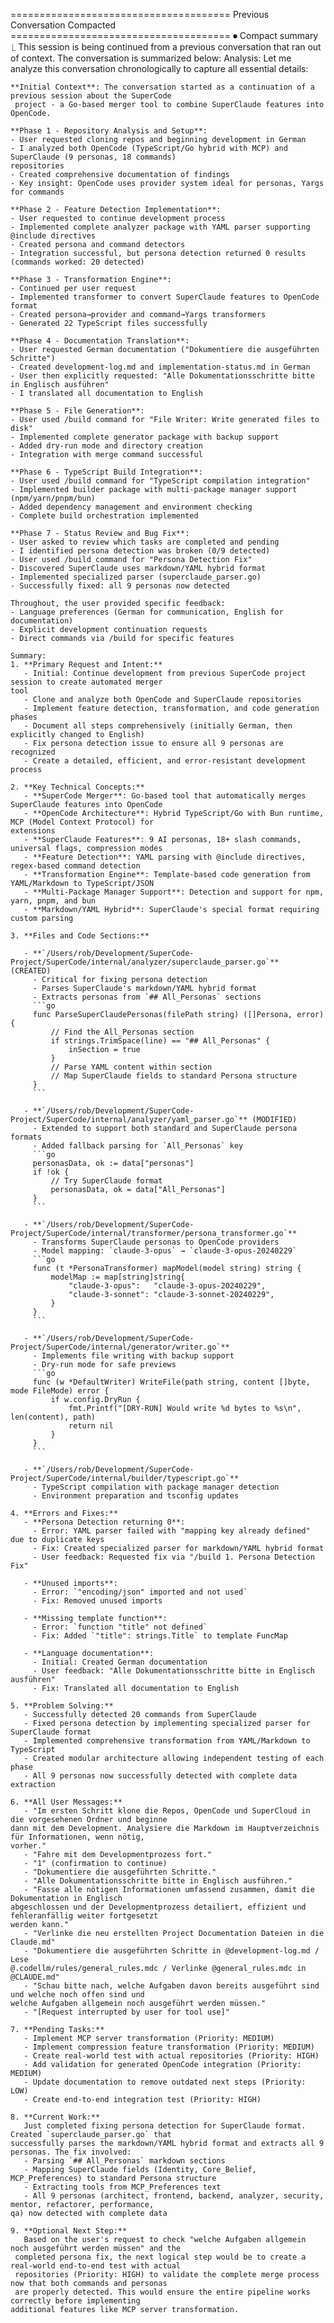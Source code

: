 ====================================== Previous Conversation Compacted ======================================
⏺ Compact summary
  ⎿ This session is being continued from a previous conversation that ran out of context. The conversation is
     summarized below:
    Analysis:
    Let me analyze this conversation chronologically to capture all essential details:

    **Initial Context**: The conversation started as a continuation of a previous session about the SuperCode
     project - a Go-based merger tool to combine SuperClaude features into OpenCode.

    **Phase 1 - Repository Analysis and Setup**:
    - User requested cloning repos and beginning development in German
    - I analyzed both OpenCode (TypeScript/Go hybrid with MCP) and SuperClaude (9 personas, 18 commands)
    repositories
    - Created comprehensive documentation of findings
    - Key insight: OpenCode uses provider system ideal for personas, Yargs for commands

    **Phase 2 - Feature Detection Implementation**:
    - User requested to continue development process
    - Implemented complete analyzer package with YAML parser supporting @include directives
    - Created persona and command detectors
    - Integration successful, but persona detection returned 0 results (commands worked: 20 detected)

    **Phase 3 - Transformation Engine**:
    - Continued per user request
    - Implemented transformer to convert SuperClaude features to OpenCode format
    - Created persona→provider and command→Yargs transformers
    - Generated 22 TypeScript files successfully

    **Phase 4 - Documentation Translation**:
    - User requested German documentation ("Dokumentiere die ausgeführten Schritte")
    - Created development-log.md and implementation-status.md in German
    - User then explicitly requested: "Alle Dokumentationsschritte bitte in Englisch ausführen"
    - I translated all documentation to English

    **Phase 5 - File Generation**:
    - User used /build command for "File Writer: Write generated files to disk"
    - Implemented complete generator package with backup support
    - Added dry-run mode and directory creation
    - Integration with merge command successful

    **Phase 6 - TypeScript Build Integration**:
    - User used /build command for "TypeScript compilation integration"
    - Implemented builder package with multi-package manager support (npm/yarn/pnpm/bun)
    - Added dependency management and environment checking
    - Complete build orchestration implemented

    **Phase 7 - Status Review and Bug Fix**:
    - User asked to review which tasks are completed and pending
    - I identified persona detection was broken (0/9 detected)
    - User used /build command for "Persona Detection Fix"
    - Discovered SuperClaude uses markdown/YAML hybrid format
    - Implemented specialized parser (superclaude_parser.go)
    - Successfully fixed: all 9 personas now detected

    Throughout, the user provided specific feedback:
    - Language preferences (German for communication, English for documentation)
    - Explicit development continuation requests
    - Direct commands via /build for specific features

    Summary:
    1. **Primary Request and Intent:**
       - Initial: Continue development from previous SuperCode project session to create automated merger
    tool
       - Clone and analyze both OpenCode and SuperClaude repositories
       - Implement feature detection, transformation, and code generation phases
       - Document all steps comprehensively (initially German, then explicitly changed to English)
       - Fix persona detection issue to ensure all 9 personas are recognized
       - Create a detailed, efficient, and error-resistant development process

    2. **Key Technical Concepts:**
       - **SuperCode Merger**: Go-based tool that automatically merges SuperClaude features into OpenCode
       - **OpenCode Architecture**: Hybrid TypeScript/Go with Bun runtime, MCP (Model Context Protocol) for
    extensions
       - **SuperClaude Features**: 9 AI personas, 18+ slash commands, universal flags, compression modes
       - **Feature Detection**: YAML parsing with @include directives, regex-based command detection
       - **Transformation Engine**: Template-based code generation from YAML/Markdown to TypeScript/JSON
       - **Multi-Package Manager Support**: Detection and support for npm, yarn, pnpm, and bun
       - **Markdown/YAML Hybrid**: SuperClaude's special format requiring custom parsing

    3. **Files and Code Sections:**

       - **`/Users/rob/Development/SuperCode-Project/SuperCode/internal/analyzer/superclaude_parser.go`**
    (CREATED)
         - Critical for fixing persona detection
         - Parses SuperClaude's markdown/YAML hybrid format
         - Extracts personas from `## All_Personas` sections
         ```go
         func ParseSuperClaudePersonas(filePath string) ([]Persona, error) {
             // Find the All_Personas section
             if strings.TrimSpace(line) == "## All_Personas" {
                 inSection = true
             }
             // Parse YAML content within section
             // Map SuperClaude fields to standard Persona structure
         }
         ```

       - **`/Users/rob/Development/SuperCode-Project/SuperCode/internal/analyzer/yaml_parser.go`** (MODIFIED)
         - Extended to support both standard and SuperClaude persona formats
         - Added fallback parsing for `All_Personas` key
         ```go
         personasData, ok := data["personas"]
         if !ok {
             // Try SuperClaude format
             personasData, ok = data["All_Personas"]
         }
         ```

       - **`/Users/rob/Development/SuperCode-Project/SuperCode/internal/transformer/persona_transformer.go`**
         - Transforms SuperClaude personas to OpenCode providers
         - Model mapping: `claude-3-opus` → `claude-3-opus-20240229`
         ```go
         func (t *PersonaTransformer) mapModel(model string) string {
             modelMap := map[string]string{
                 "claude-3-opus":   "claude-3-opus-20240229",
                 "claude-3-sonnet": "claude-3-sonnet-20240229",
             }
         }
         ```

       - **`/Users/rob/Development/SuperCode-Project/SuperCode/internal/generator/writer.go`**
         - Implements file writing with backup support
         - Dry-run mode for safe previews
         ```go
         func (w *DefaultWriter) WriteFile(path string, content []byte, mode FileMode) error {
             if w.config.DryRun {
                 fmt.Printf("[DRY-RUN] Would write %d bytes to %s\n", len(content), path)
                 return nil
             }
         }
         ```

       - **`/Users/rob/Development/SuperCode-Project/SuperCode/internal/builder/typescript.go`**
         - TypeScript compilation with package manager detection
         - Environment preparation and tsconfig updates

    4. **Errors and Fixes:**
       - **Persona Detection returning 0**:
         - Error: YAML parser failed with "mapping key already defined" due to duplicate keys
         - Fix: Created specialized parser for markdown/YAML hybrid format
         - User feedback: Requested fix via "/build 1. Persona Detection Fix"

       - **Unused imports**:
         - Error: `"encoding/json" imported and not used`
         - Fix: Removed unused imports

       - **Missing template function**:
         - Error: `function "title" not defined`
         - Fix: Added `"title": strings.Title` to template FuncMap

       - **Language documentation**:
         - Initial: Created German documentation
         - User feedback: "Alle Dokumentationsschritte bitte in Englisch ausführen"
         - Fix: Translated all documentation to English

    5. **Problem Solving:**
       - Successfully detected 20 commands from SuperClaude
       - Fixed persona detection by implementing specialized parser for SuperClaude format
       - Implemented comprehensive transformation from YAML/Markdown to TypeScript
       - Created modular architecture allowing independent testing of each phase
       - All 9 personas now successfully detected with complete data extraction

    6. **All User Messages:**
       - "Im ersten Schritt klone die Repos, OpenCode und SuperCloud in die vorgesehenen Ordner und beginne
    dann mit dem Development. Analysiere die Markdown im Hauptverzeichnis für Informationen, wenn nötig,
    vorher."
       - "Fahre mit dem Developmentprozess fort."
       - "1" (confirmation to continue)
       - "Dokumentiere die ausgeführten Schritte."
       - "Alle Dokumentationsschritte bitte in Englisch ausführen."
       - "Fasse alle nötigen Informationen umfassend zusammen, damit die Dokumentation in Englisch
    abgeschlossen und der Developmentprozess detailiert, effizient und fehleranfällig weiter fortgesetzt
    werden kann."
       - "Verlinke die neu erstellten Project Documentation Dateien in die Claude.md"
       - "Dokumentiere die ausgeführten Schritte in @development-log.md / Lese
    @.codellm/rules/general_rules.mdc / Verlinke @general_rules.mdc in @CLAUDE.md"
       - "Schau bitte nach, welche Aufgaben davon bereits ausgeführt sind und welche noch offen sind und
    welche Aufgaben allgemein noch ausgeführt werden müssen."
       - "[Request interrupted by user for tool use]"

    7. **Pending Tasks:**
       - Implement MCP server transformation (Priority: MEDIUM)
       - Implement compression feature transformation (Priority: MEDIUM)
       - Create real-world test with actual repositories (Priority: HIGH)
       - Add validation for generated OpenCode integration (Priority: MEDIUM)
       - Update documentation to remove outdated next steps (Priority: LOW)
       - Create end-to-end integration test (Priority: HIGH)

    8. **Current Work:**
       Just completed fixing persona detection for SuperClaude format. Created `superclaude_parser.go` that
    successfully parses the markdown/YAML hybrid format and extracts all 9 personas. The fix involved:
       - Parsing `## All_Personas` markdown sections
       - Mapping SuperClaude fields (Identity, Core_Belief, MCP_Preferences) to standard Persona structure
       - Extracting tools from MCP_Preferences text
       - All 9 personas (architect, frontend, backend, analyzer, security, mentor, refactorer, performance,
    qa) now detected with complete data

    9. **Optional Next Step:**
       Based on the user's request to check "welche Aufgaben allgemein noch ausgeführt werden müssen" and the
     completed persona fix, the next logical step would be to create a real-world end-to-end test with actual
     repositories (Priority: HIGH) to validate the complete merge process now that both commands and personas
     are properly detected. This would ensure the entire pipeline works correctly before implementing
    additional features like MCP server transformation.